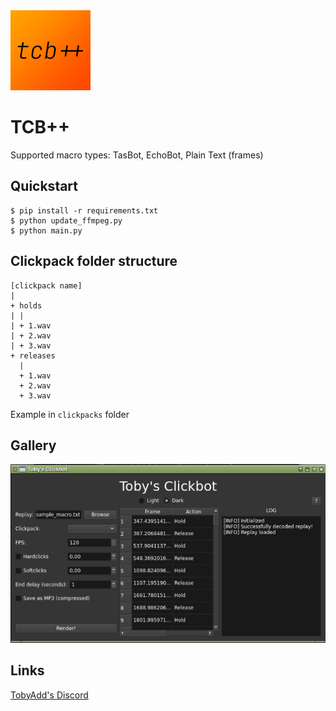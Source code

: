 
<img alt="logo" src="assets/tcb-col.png" height="128" width="128">

# TCB++
Supported macro types: TasBot, EchoBot, Plain Text (frames)

## Quickstart
```shell
$ pip install -r requirements.txt
$ python update_ffmpeg.py
$ python main.py
```
## Clickpack folder structure
```
[clickpack name]
| 
+ holds
| |
| + 1.wav
| + 2.wav
| + 3.wav
+ releases
  |
  + 1.wav
  + 2.wav
  + 3.wav
```
Example in `clickpacks` folder

## Gallery
![sc1](screenshot1.png)

## Links
[TobyAdd's Discord](https://discord.com/invite/mQHXzG72vU)
